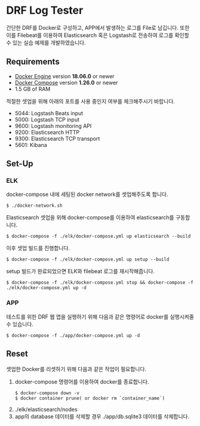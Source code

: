 # DRF Log Tester
간단한 DRF를 Docker로 구성하고, APP에서 발생하는 로그를 File로 남깁니다. 또한 이를 Filebeat를 이용하여 Elasticsearch 혹은 Logstash로 전송하여 로그를 확인할 수 있는 실습 예제를 개발하였습니다.

## Requirements

* [Docker Engine](https://docs.docker.com/install/) version **18.06.0** or newer
* [Docker Compose](https://docs.docker.com/compose/install/) version **1.26.0** or newer
* 1.5 GB of RAM

적절한 셋업을 위해 아래의 포트를 사용 중인지 여부를 체크해주시기 바랍니다.

* 5044: Logstash Beats input
* 5000: Logstash TCP input
* 9600: Logstash monitoring API
* 9200: Elasticsearch HTTP
* 9300: Elasticsearch TCP transport
* 5601: Kibana

## Set-Up

### ELK

docker-compose 내에 세팅된 docker network를 셋업해주도록 합니다.
```console
$ ./docker-network.sh
```

Elasticsearch 셋업을 위해 docker-compose를 이용하여 elasticsearch를 구동합니다. 
```console
$ docker-compose -f ./elk/docker-compose.yml up elasticsearch --build
```

이후 셋업 빌드를 진행합니다.
```console
$ docker-compose -f ./elk/docker-compose.yml up setup --build
```

setup 빌드가 완료되었으면 ELK와 filebeat 로그를 재시작해줍니다. 
```console
$ docker-compose -f ./elk/docker-compose.yml stop && docker-compose -f ./elk/docker-compose.yml up -d
```

### APP
테스트를 위한 DRF 웹 앱을 실행하기 위해 다음과 같은 명령어로 docker를 실행시켜줄 수 있습니다.
```console
$ docker-compose -f ./app/docker-compose.yml up -d
```

## Reset
셋업한 Docker를 리셋하기 위해 다음과 같은 작업이 필요합니다.

1. docker-compose 명령어를 이용하여 docker를 종료합니다.
   ```console
   $ docker-compose down -v
   $ docker container prune( or docker rm `container_name`)
   ```
2. ./elk/elasticsearch/nodes
3. app의 database 데이터를 삭제할 경우 ./app/db.sqlite3 데이터를 삭제합니다.

